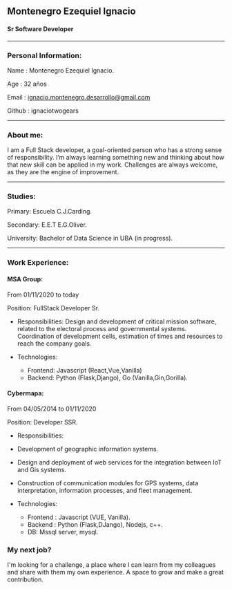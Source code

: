 ##  Montenegro Ezequiel Ignacio
#### Sr Software Developer
---
### Personal Information:
Name : Montenegro Ezequiel Ignacio.

Age : 32 años

Email : ignacio.montenegro.desarrollo@gmail.com

Github : ignaciotwogears

---
### About me:
I am a Full Stack developer, a goal-oriented person who has a strong sense of responsibility.
I’m always learning something new and thinking about how that new skill can be applied in my work. 
Challenges are always welcome, as they are the engine of improvement.

---
### Studies:
Primary: Escuela C.J.Carding. 

Secondary: E.E.T E.G.Oliver. 

University: Bachelor of Data Science in UBA (in progress).

---

### Work Experience:

#### MSA Group:
From 01/11/2020 to today

Position: FullStack Developer Sr.

- Responsibilities: Design and development of critical mission software, related to the electoral process and governmental systems.
Coordination of development cells, estimation of times and resources to reach the company goals.

- Technologies: 
  - Frontend: Javascript (React,Vue,Vanilla)
  - Backend: Python (Flask,Django), Go (Vanilla,Gin,Gorilla).




#### Cybermapa:
From 04/05/2014 to 01/11/2020

Position: Developer SSR.

- Responsibilities: 
 - Development of geographic information systems.
 - Design and deployment of web services for the integration between IoT and Gis systems.
 - Construction of communication modules for GPS systems, data interpretation, information processes, and fleet management.


- Technologies: 
  - Frontend : Javascript (VUE, Vanilla).
  - Backend : Python (Flask,DJango), Nodejs, c++.
  - DB: Mssql server, mysql.

### My next job? 
I'm looking for a challenge, a place where I can learn from my colleagues and share with them my own experience. A space to grow and make a great contribution.


<!---
You can use the [editor on GitHub](https://github.com/ignaciotwogears/ignaciomontenegro/edit/gh-pages/index.md) to maintain and preview the content for your website in Markdown files.

Whenever you commit to this repository, GitHub Pages will run [Jekyll](https://jekyllrb.com/) to rebuild the pages in your site, from the content in your Markdown files.

### Markdown

Markdown is a lightweight and easy-to-use syntax for styling your writing. It includes conventions for

```markdown
Syntax highlighted code block

# Header 1
## Header 2
### Header 3

- Bulleted
- List

1. Numbered
2. List

**Bold** and _Italic_ and `Code` text

[Link](url) and ![Image](src)
```

For more details see [Basic writing and formatting syntax](https://docs.github.com/en/github/writing-on-github/getting-started-with-writing-and-formatting-on-github/basic-writing-and-formatting-syntax).

### Jekyll Themes

Your Pages site will use the layout and styles from the Jekyll theme you have selected in your [repository settings](https://github.com/ignaciotwogears/ignaciomontenegro/settings/pages). The name of this theme is saved in the Jekyll `_config.yml` configuration file.

### Support or Contact

Having trouble with Pages? Check out our [documentation](https://docs.github.com/categories/github-pages-basics/) or [contact support](https://support.github.com/contact) and we’ll help you sort it out.

-->

